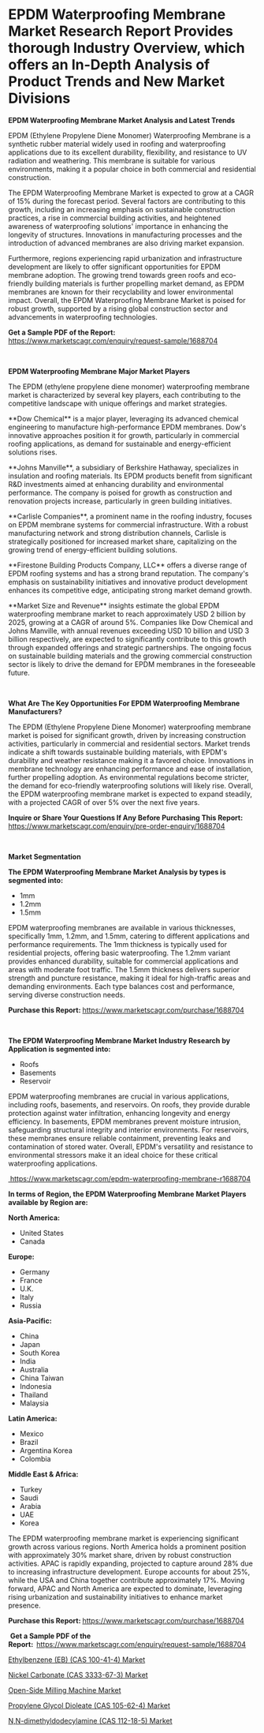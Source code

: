 <p><h1>EPDM Waterproofing Membrane Market Research Report Provides thorough Industry Overview, which offers an In-Depth Analysis of Product Trends and New Market Divisions</h1></p><p><strong>EPDM Waterproofing Membrane Market Analysis and Latest Trends</strong></p>
<p><p>EPDM (Ethylene Propylene Diene Monomer) Waterproofing Membrane is a synthetic rubber material widely used in roofing and waterproofing applications due to its excellent durability, flexibility, and resistance to UV radiation and weathering. This membrane is suitable for various environments, making it a popular choice in both commercial and residential construction. </p><p>The EPDM Waterproofing Membrane Market is expected to grow at a CAGR of 15% during the forecast period. Several factors are contributing to this growth, including an increasing emphasis on sustainable construction practices, a rise in commercial building activities, and heightened awareness of waterproofing solutions' importance in enhancing the longevity of structures. Innovations in manufacturing processes and the introduction of advanced membranes are also driving market expansion. </p><p>Furthermore, regions experiencing rapid urbanization and infrastructure development are likely to offer significant opportunities for EPDM membrane adoption. The growing trend towards green roofs and eco-friendly building materials is further propelling market demand, as EPDM membranes are known for their recyclability and lower environmental impact. Overall, the EPDM Waterproofing Membrane Market is poised for robust growth, supported by a rising global construction sector and advancements in waterproofing technologies.</p></p>
<p><strong>Get a Sample PDF of the Report:&nbsp;</strong> <a href="https://www.marketscagr.com/enquiry/request-sample/1688704?utm_campaign=1097&utm_medium=2&utm_source=Github&utm_content=ia&utm_term=06012025&utm_id=epdm-waterproofing-membrane">https://www.marketscagr.com/enquiry/request-sample/1688704</a></p>
<p>&nbsp;</p>
<p><strong>EPDM Waterproofing Membrane Major Market Players</strong></p>
<p><p>The EPDM (ethylene propylene diene monomer) waterproofing membrane market is characterized by several key players, each contributing to the competitive landscape with unique offerings and market strategies.</p><p>**Dow Chemical** is a major player, leveraging its advanced chemical engineering to manufacture high-performance EPDM membranes. Dow's innovative approaches position it for growth, particularly in commercial roofing applications, as demand for sustainable and energy-efficient solutions rises.</p><p>**Johns Manville**, a subsidiary of Berkshire Hathaway, specializes in insulation and roofing materials. Its EPDM products benefit from significant R&D investments aimed at enhancing durability and environmental performance. The company is poised for growth as construction and renovation projects increase, particularly in green building initiatives.</p><p>**Carlisle Companies**, a prominent name in the roofing industry, focuses on EPDM membrane systems for commercial infrastructure. With a robust manufacturing network and strong distribution channels, Carlisle is strategically positioned for increased market share, capitalizing on the growing trend of energy-efficient building solutions.</p><p>**Firestone Building Products Company, LLC** offers a diverse range of EPDM roofing systems and has a strong brand reputation. The company's emphasis on sustainability initiatives and innovative product development enhances its competitive edge, anticipating strong market demand growth.</p><p>**Market Size and Revenue** insights estimate the global EPDM waterproofing membrane market to reach approximately USD 2 billion by 2025, growing at a CAGR of around 5%. Companies like Dow Chemical and Johns Manville, with annual revenues exceeding USD 10 billion and USD 3 billion respectively, are expected to significantly contribute to this growth through expanded offerings and strategic partnerships. The ongoing focus on sustainable building materials and the growing commercial construction sector is likely to drive the demand for EPDM membranes in the foreseeable future.</p></p>
<p>&nbsp;</p>
<p><strong>What Are The Key Opportunities For EPDM Waterproofing Membrane Manufacturers?</strong></p>
<p><p>The EPDM (Ethylene Propylene Diene Monomer) waterproofing membrane market is poised for significant growth, driven by increasing construction activities, particularly in commercial and residential sectors. Market trends indicate a shift towards sustainable building materials, with EPDM's durability and weather resistance making it a favored choice. Innovations in membrane technology are enhancing performance and ease of installation, further propelling adoption. As environmental regulations become stricter, the demand for eco-friendly waterproofing solutions will likely rise. Overall, the EPDM waterproofing membrane market is expected to expand steadily, with a projected CAGR of over 5% over the next five years.</p></p>
<p><strong>Inquire or Share Your Questions If Any Before Purchasing This Report:</strong> <a href="https://www.marketscagr.com/enquiry/pre-order-enquiry/1688704?utm_campaign=1097&utm_medium=2&utm_source=Github&utm_content=ia&utm_term=06012025&utm_id=epdm-waterproofing-membrane">https://www.marketscagr.com/enquiry/pre-order-enquiry/1688704</a></p>
<p>&nbsp;</p>
<p><strong>Market Segmentation</strong></p>
<p><strong>The EPDM Waterproofing Membrane Market Analysis by types is segmented into:</strong></p>
<p><ul><li>1mm</li><li>1.2mm</li><li>1.5mm</li></ul></p>
<p><p>EPDM waterproofing membranes are available in various thicknesses, specifically 1mm, 1.2mm, and 1.5mm, catering to different applications and performance requirements. The 1mm thickness is typically used for residential projects, offering basic waterproofing. The 1.2mm variant provides enhanced durability, suitable for commercial applications and areas with moderate foot traffic. The 1.5mm thickness delivers superior strength and puncture resistance, making it ideal for high-traffic areas and demanding environments. Each type balances cost and performance, serving diverse construction needs.</p></p>
<p><strong>Purchase this Report:&nbsp;</strong><a href="https://www.marketscagr.com/purchase/1688704?utm_campaign=1097&utm_medium=2&utm_source=Github&utm_content=ia&utm_term=06012025&utm_id=epdm-waterproofing-membrane">https://www.marketscagr.com/purchase/1688704</a></p>
<p>&nbsp;</p>
<p><strong>The EPDM Waterproofing Membrane Market Industry Research by Application is segmented into:</strong></p>
<p><ul><li>Roofs</li><li>Basements</li><li>Reservoir</li></ul></p>
<p><p>EPDM waterproofing membranes are crucial in various applications, including roofs, basements, and reservoirs. On roofs, they provide durable protection against water infiltration, enhancing longevity and energy efficiency. In basements, EPDM membranes prevent moisture intrusion, safeguarding structural integrity and interior environments. For reservoirs, these membranes ensure reliable containment, preventing leaks and contamination of stored water. Overall, EPDM's versatility and resistance to environmental stressors make it an ideal choice for these critical waterproofing applications.</p></p>
<p><a href="https://www.marketscagr.com/epdm-waterproofing-membrane-r1688704?utm_campaign=1097&utm_medium=2&utm_source=Github&utm_content=ia&utm_term=06012025&utm_id=epdm-waterproofing-membrane">&nbsp;https://www.marketscagr.com/epdm-waterproofing-membrane-r1688704</a></p>
<p><strong>In terms of Region, the EPDM Waterproofing Membrane Market Players available by Region are:</strong></p>
<p>
    <p> <strong> North America: </strong>
        <ul>
            <li>United States</li>
            <li>Canada</li>
        </ul>
        </p> 
    <p> <strong> Europe: </strong>
        <ul>
            <li>Germany</li>
            <li>France</li>
            <li>U.K.</li>
            <li>Italy</li>
            <li>Russia</li>
        </ul>
        </p> 
    <p> <strong> Asia-Pacific: </strong>
        <ul>
            <li>China</li>
            <li>Japan</li>
            <li>South Korea</li>
            <li>India</li>
            <li>Australia</li>
            <li>China Taiwan</li>
            <li>Indonesia</li>
            <li>Thailand</li>
            <li>Malaysia</li>
        </ul>
        </p> 
    <p> <strong> Latin America: </strong>
        <ul>
            <li>Mexico</li>
            <li>Brazil</li>
            <li>Argentina Korea</li>
            <li>Colombia</li>
        </ul>
        </p> 
    <p> <strong> Middle East & Africa: </strong>
        <ul>
            <li>Turkey</li>
            <li>Saudi</li>
            <li>Arabia</li>
            <li>UAE</li>
            <li>Korea</li>
        </ul>
    </p>
    </p>
<p><p>The EPDM waterproofing membrane market is experiencing significant growth across various regions. North America holds a prominent position with approximately 30% market share, driven by robust construction activities. APAC is rapidly expanding, projected to capture around 28% due to increasing infrastructure development. Europe accounts for about 25%, while the USA and China together contribute approximately 17%. Moving forward, APAC and North America are expected to dominate, leveraging rising urbanization and sustainability initiatives to enhance market presence.</p></p>
<p><strong>Purchase this Report: </strong><a href="https://www.marketscagr.com/purchase/1688704?utm_campaign=1097&utm_medium=2&utm_source=Github&utm_content=ia&utm_term=06012025&utm_id=epdm-waterproofing-membrane">https://www.marketscagr.com/purchase/1688704</a></p>
<p>&nbsp;<strong>Get a Sample PDF of the Report:&nbsp;&nbsp;</strong><a href="https://www.marketscagr.com/enquiry/request-sample/1688704?utm_campaign=1097&utm_medium=2&utm_source=Github&utm_content=ia&utm_term=06012025&utm_id=epdm-waterproofing-membrane">https://www.marketscagr.com/enquiry/request-sample/1688704</a></p>
<p><strong></strong></p>
<p><p><a href="https://www.linkedin.com/pulse/ethylbenzene-eb-cas-100-41-4-research-study-market-outlook-7kgpf?utm_campaign=1097&utm_medium=2&utm_source=Github&utm_content=ia&utm_term=06012025&utm_id=epdm-waterproofing-membrane">Ethylbenzene (EB) (CAS 100-41-4) Market</a></p><p><a href="https://www.linkedin.com/pulse/nickel-carbonate-cas-3333-67-3-market-size-growth-59-cagr-from-gh3bf?utm_campaign=1097&utm_medium=2&utm_source=Github&utm_content=ia&utm_term=06012025&utm_id=epdm-waterproofing-membrane">Nickel Carbonate (CAS 3333-67-3) Market</a></p><p><a href="https://www.linkedin.com/pulse/open-side-milling-machine-market-growth-competitive-landscape-itnvf?utm_campaign=1097&utm_medium=2&utm_source=Github&utm_content=ia&utm_term=06012025&utm_id=epdm-waterproofing-membrane">Open-Side Milling Machine Market</a></p><p><a href="https://www.linkedin.com/pulse/propylene-glycol-dioleate-cas-105-62-4-market-size-2025-2032-cwiff?utm_campaign=1097&utm_medium=2&utm_source=Github&utm_content=ia&utm_term=06012025&utm_id=epdm-waterproofing-membrane">Propylene Glycol Dioleate (CAS 105-62-4) Market</a></p><p><a href="https://www.linkedin.com/pulse/nn-dimethyldodecylamine-cas-112-18-5-market-size-segmentation-jpt6f?utm_campaign=1097&utm_medium=2&utm_source=Github&utm_content=ia&utm_term=06012025&utm_id=epdm-waterproofing-membrane">N,N-dimethyldodecylamine (CAS 112-18-5) Market</a></p></p>